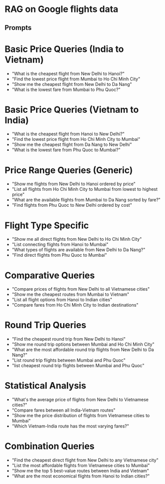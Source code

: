 # RAG on Google flights data

## Prompts
# Basic Price Queries (India to Vietnam)
- "What is the cheapest flight from New Delhi to Hanoi?"
- "Find the lowest price flight from Mumbai to Ho Chi Minh City"
- "Show me the cheapest flight from New Delhi to Da Nang"
- "What is the lowest fare from Mumbai to Phu Quoc?"

# Basic Price Queries (Vietnam to India)
- "What is the cheapest flight from Hanoi to New Delhi?"
- "Find the lowest price flight from Ho Chi Minh City to Mumbai"
- "Show me the cheapest flight from Da Nang to New Delhi"
- "What is the lowest fare from Phu Quoc to Mumbai?"

# Price Range Queries (Generic)
- "Show me flights from New Delhi to Hanoi ordered by price"
- "List all flights from Ho Chi Minh City to Mumbai from lowest to highest price"
- "What are the available flights from Mumbai to Da Nang sorted by fare?"
- "Find flights from Phu Quoc to New Delhi ordered by cost"

# Flight Type Specific
- "Show me all direct flights from New Delhi to Ho Chi Minh City"
- "List connecting flights from Hanoi to Mumbai"
- "What types of flights are available from New Delhi to Da Nang?"
- "Find direct flights from Phu Quoc to Mumbai"

# Comparative Queries
- "Compare prices of flights from New Delhi to all Vietnamese cities"
- "Show me the cheapest routes from Mumbai to Vietnam"
- "List all flight options from Hanoi to Indian cities"
- "Compare fares from Ho Chi Minh City to Indian destinations"

# Round Trip Queries
- "Find the cheapest round trip from New Delhi to Hanoi"
- "Show me round trip options between Mumbai and Ho Chi Minh City"
- "What are the most affordable round trip flights from New Delhi to Da Nang?"
- "List round trip flights between Mumbai and Phu Quoc"
- "list cheapest round trip flights between Mumbai and Phu Quoc"

# Statistical Analysis
- "What's the average price of flights from New Delhi to Vietnamese cities?"
- "Compare fares between all India-Vietnam routes"
- "Show me the price distribution of flights from Vietnamese cities to Mumbai"
- "Which Vietnam-India route has the most varying fares?"

# Combination Queries
- "Find the cheapest direct flight from New Delhi to any Vietnamese city"
- "List the most affordable flights from Vietnamese cities to Mumbai"
- "Show me the top 5 best-value routes between India and Vietnam"
- "What are the most economical flights from Hanoi to Indian cities?"
